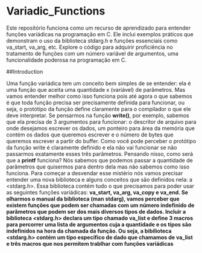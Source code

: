 # Variadic_Functions

Este repositório funciona como um recurso de aprendizado para entender funções variádicas na programação em C. Ele inclui exemplos práticos que demonstram o uso da biblioteca stdarg.h e funções essenciais como va_start, va_arg, etc. Explore o código para adquirir proficiência no tratamento de funções com um número variável de argumentos, uma funcionalidade poderosa na programação em C.

##Introduction

Uma função variádica tem um conceito bem simples de se entender: ela é uma função que aceita uma quantidade x (variável) de parâmetros. Mas vamos entender melhor como isso funciona pois até agora o que sabemos é que toda função precisa ser precisamente definida para funcionar, ou seja, o protótipo da função define claramente para o compilador o que ele deve interpretar. Se pensarmos na função <strong>write()</strong>, por exemplo, sabemos que ela precisa de 3 argumentos para funcionar: o descritor de arquivo para onde desejamos escrever os dados, um ponteiro para área da memória que contém os dados que queremos escrever e o número de bytes que queremos escrever a partir do buffer. Como você pode perceber o protótipo da função write é claramente definido e ela não vai funcionar se não passarmos exatamente esses três parâmetros.
Pensando nisso, como será que a <strong>printf</strong> funciona? Nós sabemos que podemos passar a quantidade de parâmetros que quisermos para dentro dela mas não sabemos como isso funciona. Para começar a desvendar esse mistério nós vamos precisar entender uma nova biblioteca e alguns conceitos que são definidos nela: a <stdarg.h>. 
Essa biblioteca contém tudo o que precisamos para poder usar as seguintes funções variádicas: <strong>va_start</trong>, <strong>va_arg</trong>, <strong>va_copy</trong> e <strong>va_end</trong>. Se olharmos o manual da biblioteca (man stdarg), vamos perceber que existem funções que podem ser chamadas com um número indefinido de parâmetros que podem ser dos mais diversos tipos de dados. Incluir a biblioteca <stdarg.h> declara um tipo chamado <strong>va_list</strong> e define 3 macros para percorrer uma lista de argumentos cuja a quantidade e os tipos são indefinidos na hora da chamada da função.
Ou seja, a bibilioteca <stdarg.h> contém um tipo específico de dado que chamamos de <strong>va_list</trong> e três macros que nos permitem trablhar com funções variádicas


